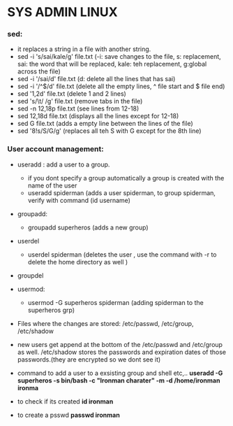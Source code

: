 # SYS ADMIN LINUX

### sed:

- it replaces a string in a file with another string.
- sed -i 's/sai/kale/g' file.txt (-i: save changes to the file, s: replacement, sai: the word that will be replaced, kale: teh replacement, g:global across the file)
- sed -i '/sai/d' file.txt (d: delete all the lines that has sai)
- sed -i '/^$/d' file.txt (delete all the empty lines, ^ file start and $ file end)
- sed '1,2d' file.txt (delete 1 and 2 lines)
- sed 's/\t/ /g' file.txt (remove tabs in the file)
- sed -n 12,18p file.txt (see lines from 12-18)
- sed 12,18d file.txt (displays all the lines except for 12-18)
- sed G file.txt (adds a empty line between the lines of the file)
- sed '8!s/S/G/g' (replaces all teh S with G except for the 8th line)

### User account management:

- useradd : add a user to a group. 
    - if you dont specify a group automatically a group is created with the name of the user
    - useradd spiderman (adds a user spiderman, to group spiderman, verify with command (id username)
- groupadd:
    - groupadd superheros (adds a new group)
- userdel
    - userdel spiderman  (deletes the user , use the command with -r to delete the home directory as well   )
- groupdel
- usermod:
    - usermod -G superheros spiderman (adding spiderman to the superheros grp)
    
- Files where the changes are stored: /etc/passwd, /etc/group, /etc/shadow
- new users get append at the bottom of the /etc/passwd and /etc/group as well. /etc/shadow stores the passwords and expiration dates of those passwords.(they are encrypted so we dont see it)
- command to add a user to a exsisting group and shell etc,.. **useradd -G superheros  -s bin/bash -c "Ironman charater" -m -d /home/ironman ironma**
- to check if its created **id ironman**
- to create a psswd **passwd ironman**
